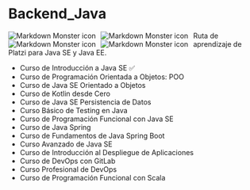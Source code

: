 # Backend_Java 
<img src="https://static.platzi.com/cdn-cgi/image/width=1024,quality=50,format=auto/media/achievements/badge-poo-java-se-233f2a59-f5a1-4a7b-9a98-60003303026f.png"
     alt="Markdown Monster icon" style="float: left; margin-right: 10px;" />
<img src="https://static.platzi.com/cdn-cgi/image/width=1024,quality=50,format=auto/media/achievements/badge-cursobasicojavase-2c55da9d-3573-4bef-b071-60a4b13f60ae.png"
     alt="Markdown Monster icon" style="float: left; margin-right: 10px;" /><img src="https://static.platzi.com/cdn-cgi/image/width=1024,quality=50,format=auto/media/achievements/badge-github-0b729570-934d-47d8-ba6b-610d7f15e0ec.png"
     alt="Markdown Monster icon" style="float: left; margin-right: 10px;" /><img src="https://static.platzi.com/media/learningpath/badges/e49ba590-bd96-4478-8018-b0bf86ebbc10.jpg"
     alt="Markdown Monster icon" style="float: left; margin-right: 10px;" />
     
Ruta de aprendizaje de Platzi para Java SE y Java EE.

* Curso de Introducción a Java SE :white_check_mark:
* Curso de Programación Orientada a Objetos: POO 
* Curso de Java SE Orientado a Objetos
* Curso de Kotlin desde Cero
* Curso de Java SE Persistencia de Datos
* Curso Básico de Testing en Java
* Curso de Programación Funcional con Java SE
* Curso de Java Spring
* Curso de Fundamentos de Java Spring Boot
* Curso Avanzado de Java SE
* Curso de Introducción al Despliegue de Aplicaciones
* Curso de DevOps con GitLab
* Curso Profesional de DevOps
* Curso de Programación Funcional con Scala

